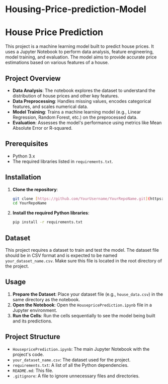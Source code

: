 # Housing-Price-prediction-Model

# House Price Prediction

This project is a machine learning model built to predict house prices. It uses a Jupyter Notebook to perform data analysis, feature engineering, model training, and evaluation. The model aims to provide accurate price estimations based on various features of a house.

## Project Overview

-   **Data Analysis**: The notebook explores the dataset to understand the distribution of house prices and other key features.
-   **Data Preprocessing**: Handles missing values, encodes categorical features, and scales numerical data.
-   **Model Training**: Trains a machine learning model (e.g., Linear Regression, Random Forest, etc.) on the preprocessed data.
-   **Evaluation**: Assesses the model's performance using metrics like Mean Absolute Error or R-squared.

## Prerequisites

-   Python 3.x
-   The required libraries listed in `requirements.txt`.

## Installation

1.  **Clone the repository**:
    ```bash
    git clone [https://github.com/YourUsername/YourRepoName.git](https://github.com/YourUsername/YourRepoName.git)
    cd YourRepoName
    ```

2.  **Install the required Python libraries**:
    ```bash
    pip install -r requirements.txt
    ```

## Dataset

This project requires a dataset to train and test the model. The dataset file should be in CSV format and is expected to be named `your_dataset_name.csv`. Make sure this file is located in the root directory of the project.

## Usage

1.  **Prepare the Dataset**: Place your dataset file (e.g., `house_data.csv`) in the same directory as the notebook.
2.  **Open the Notebook**: Open the `HousepricePrediction.ipynb` file in a Jupyter environment.
3.  **Run the Cells**: Run the cells sequentially to see the model being built and its predictions.

## Project Structure

-   `HousepricePrediction.ipynb`: The main Jupyter Notebook with the project's code.
-   `your_dataset_name.csv`: The dataset used for the project.
-   `requirements.txt`: A list of all the Python dependencies.
-   `README.md`: This file.
-   `.gitignore`: A file to ignore unnecessary files and directories.
